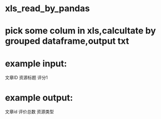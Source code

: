 # xls_read_by_pandas
# pick some colum in xls,calcultate by grouped dataframe,output txt
# example input:
文章ID	资源标题	评分1
# example output:
文章id 评价总数 资源类型
